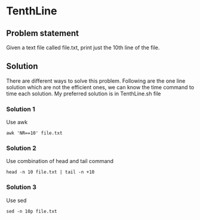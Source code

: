# TenthLine

## Problem statement
Given a text file called file.txt, print just the 10th line of the file.

## Solution
There are different ways to solve this problem. Following are the one line solution which are not the efficient ones, we can know the time command to time each solution. My preferred solution is in TenthLine.sh file

### Solution 1

Use awk
```
awk 'NR==10' file.txt
```
### Solution 2

Use combination of head and tail command
```
head -n 10 file.txt | tail -n +10
```

### Solution 3

Use sed
```
sed -n 10p file.txt
```